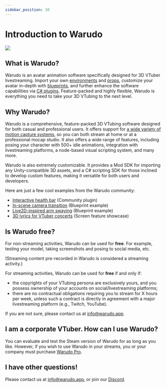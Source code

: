 ```yaml
---
sidebar_position: 10
---
```


# Introduction to Warudo

![](pathname:///doc-img/intro-cover.jpg)

## What is Warudo?

Warudo is an avatar animation software specifically designed for 3D VTuber livestreaming. Import your own [environments](modding/environment-mod.md) and [props](modding/prop-mod.md), customize your avatar in-depth with [blueprints](/docs/mocap/blueprints/overview), and further enhance the software capabilities via [C# plugins](modding/mod-sdk.md). Feature-packed and highly flexible, Warudo is everything you need to take your 3D VTubing to the next level.

## Why Warudo?

Warudo is a comprehensive, feature-packed 3D VTubing software designed for both casual and professional users. It offers support for [a wide variety of motion capture systems](mocap/overview.md), so you can both stream at home or at a professional mocap studio. It also offers a wide range of features, including posing your character with 500+ idle animations, integration with livestreaming platforms, a node-based visual scripting system, and many more.

Warudo is also extremely customizable. It provides a Mod SDK for importing any Unity-compatible 3D assets, and a C# scripting SDK for those inclined to develop custom features, making it versatile for both users and developers.

Here are just a few cool examples from the Warudo community:

- [Interactive health bar](https://twitter.com/FelineEntity/status/1688245064328179712/) (Community plugin)
- [In-scene camera transition](https://twitter.com/CaelesArkay/status/1695941921422606532/) (Blueprint example)
- [Live2D-inspired arm swaying](https://twitter.com/hakuyalabs/status/1705754833838281181/) (Blueprint example)
- [3D lyrics for VTuber concerts](https://twitter.com/lucas_VTuber/status/1714576354983952486/) (Screen feature showcase)

## Is Warudo free?

For non-streaming activities, Warudo can be used for **free**. For example, testing your model, taking screenshots and posing to social media, etc.

(Streaming content pre-recorded in Warudo is considered a streaming activity.)

For streaming activities, Warudo can be used for **free** if and only if:

* the copyrights of your VTubing persona are exclusively yours, and you possess ownership of your accounts on social/livestreaming platforms;
* there are no contractual obligations requiring you to stream for X hours per week, unless such a contract is directly in agreement with a major livestreaming platform (e.g., Twitch, YouTube).

If you are not sure, please contact us at [info@warudo.app](mailto:info@warudo.app).

## I am a corporate VTuber. How can I use Warudo?

You can evaluate and test the Steam version of Warudo for as long as you like. However, if you wish to use Warudo in your streams, you or your company must purchase [Warudo Pro](pro.md).

## I have other questions!

Please contact us at [info@warudo.app](mailto:info@warudo.app), or join our [Discord](https://discord.gg/warudo).

